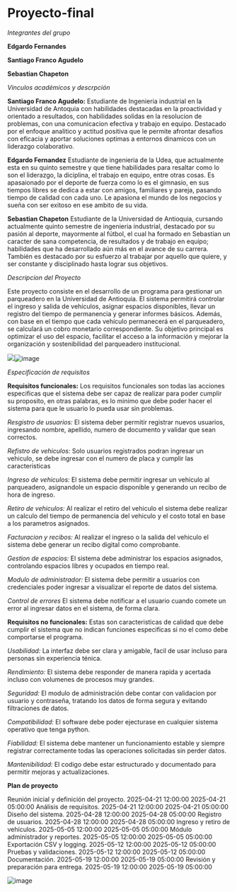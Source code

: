 # Proyecto-final



*Integrantes del grupo*

**Edgardo Fernandes**

**Santiago Franco Agudelo**

**Sebastian Chapeton**

*Vinculos académicos y descrpción*

**Santiago Franco Agudelo:**
Estudiante de Ingenieria industrial en la Universidad de Antoquia con habilidades destacadas en la proactividad y orientado a resultados, con habilidades solidas en la resolucion de problemas, con una comunicacion efectiva y trabajo en equipo. Destacado por el enfoque analitico y actitud positiva que le permite afrontar desafios con eficacia y aportar soluciones optimas a entornos dinamicos con un liderazgo colaborativo. 

**Edgardo Fernandez**
Estudiante de ingenieria de la Udea, que actualmente esta en su quinto semestre y que tiene habilidades para resaltar como lo son el liderazgo, la diciplina, el trabajo en equipo, entre otras cosas. Es apasaionado por el deporte de fuerza como lo es el gimnasio, en sus tiempos libres se dedica a estar con amigos, familiares y pareja, pasando tiempo de calidad con cada uno. Le apasiona el mundo de los negocios y sueña con ser exitoso en ese ambito de su vida.

**Sebastian Chapeton**
Estudiante de la Universidad de Antioquia, cursando actualmente quinto semestre de ingenieria industrial, destacado por su pasión al deporte, mayormente al fútbol, el cual ha formado en Sebastian un caracter de sana competencia, de resultados y de trabajo en equipo; habilidades que ha desarrollado aún más en el avance de su carrera. También es destacado por su esfuerzo al trabajar por aquello que quiere, y ser constante y disciplinado hasta lograr sus objetivos.

*Descripcion del Proyecto*

Este proyecto consiste en el desarrollo de un programa para gestionar un parqueadero en la Universidad de Antioquia. El sistema permitirá controlar el ingreso y salida de vehículos, asignar espacios disponibles, llevar un registro del tiempo de permanencia y generar informes básicos. Además, con base en el tiempo que cada vehículo permanecerá en el parqueadero, se calculará un cobro monetario correspondiente. Su objetivo principal es optimizar el uso del espacio, facilitar el acceso a la información y mejorar la organización y sostenibilidad del parqueadero institucional.

<img src="https://sdmntprsouthcentralus.oaiusercontent.com/files/00000000-de7c-61f7-a201-4e1072ecce67/raw?se=2025-04-22T19%3A07%3A16Z&amp;sp=r&amp;sv=2024-08-04&amp;sr=b&amp;scid=3817786b-bf89-5b70-918e-0376acbadeb4&amp;skoid=cbbaa726-4a2e-4147-932c-56e6e553f073&amp;sktid=a48cca56-e6da-484e-a814-9c849652bcb3&amp;skt=2025-04-22T05%3A27%3A25Z&amp;ske=2025-04-23T05%3A27%3A25Z&amp;sks=b&amp;skv=2024-08-04&amp;sig=ThtkWcN4iHJxP6%2BV7t9wyDenOfFrK%2BcjI6BvRi8/b3g%3D"/>![image](https://github.com/user-attachments/assets/96380d04-10a6-4b91-8e4b-b853e25ef769)




*Especificación de requisitos* 

**Requisitos funcionales:**
Los requisitos funcionales son todas las acciones especificas que el sistema debe ser capaz de realizar para poder cumplir su proposito, en otras palabras, es lo minimo que debe poder hacer el sistema para que le usuario lo pueda usar sin problemas.

*Resgistro de usuarios:*
El sistema deber permitir registrar nuevos usuarios, ingresando nombre, apellido, numero de documento y validar que sean correctos. 

*Refistro de vehiculos:*
Solo usuarios registrados podran ingresar un vehiculo, se debe ingresar con el numero de placa y cumplir las caracteristicas 

*Ingreso de vehiculos:*
El sistema debe permitir ingresar un vehiculo al parqueadero, asignandole un espacio disponible y generando un recibo de hora de ingreso.

*Retiro de vehiculos:*
Al realizar el retiro del vehiculo el sistema debe realizar un calculo del tiempo de permanencia del vehiculo y el costo total en base a los parametros asignados.

*Facturacion y recibos:*
Al realizar el ingreso o la salida del vehiculo el sistema debe generar un recibo digital como comprobante.

*Gestion de espacios:* 
El sistema debe administrar los espacios asignados, controlando espacios libres y ocupados en tiempo real.

*Modulo de administrador:* 
El sistema debe permitir a usuarios con credenciales poder ingresar a visualizar el reporte de datos del sistema. 

*Control de errores* 
El sistema debe notificar a el usuario cuando comete un error al ingresar datos en el sistema, de forma clara. 

**Requisitos no funcionales:**
Estas son caracteristicas de calidad que debe cumplir el sistema que no indican funciones especificas si no el como debe comportarse el programa. 

*Usabilidad:* 
La interfaz debe ser clara y amigable, facil de usar incluso para personas sin experiencia ténica. 

*Rendimiento:* 
El sistema debe responder de manera rapida y acertada incluso con volumenes de procesos muy grandes. 

*Seguridad:* 
El modulo de administración  debe contar con validacion por usuario y contraseña, tratando los datos de forma segura y evitando filtraciones de datos. 

*Compatibilidad:* 
El software debe poder ejecturase en cualquier sistema operativo que tenga python. 

*Fiabilidad:*
El sistema debe mantener un funcionamiento estable y siempre registrar correctamente todas las operaciones solicitadas sin perder datos.

*Mantenibilidad:* 
El codigo debe estar estructurado y documentado para permitir mejoras y actualizaciones. 

**Plan de proyecto**

Reunión inicial y definición del proyecto.	2025-04-21 12:00:00	2025-04-21 05:00:00
Análisis de requisitos.	2025-04-21 12:00:00	2025-04-21 05:00:00
Diseño del sistema.	2025-04-28 12:00:00	2025-04-28 05:00:00
Registro de usuarios.	2025-04-28 12:00:00	2025-04-28 05:00:00
Ingreso y retiro de vehículos.	2025-05-05 12:00:00	2025-05-05 05:00:00
Módulo administrador y reportes.	2025-05-05 12:00:00	2025-05-05 05:00:00
Exportación CSV y logging.	2025-05-12 12:00:00	2025-05-12 05:00:00
Pruebas y validaciones.	2025-05-12 12:00:00	2025-05-12 05:00:00
Documentación.	2025-05-19 12:00:00	2025-05-19 05:00:00
Revisión y preparación para entrega.	2025-05-19 12:00:00	2025-05-19 05:00:00



![image](https://github.com/user-attachments/assets/2465f451-4cf5-4284-814d-9eec085583c1)






